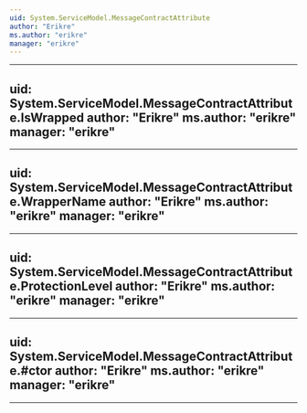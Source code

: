 ```yaml
---
uid: System.ServiceModel.MessageContractAttribute
author: "Erikre"
ms.author: "erikre"
manager: "erikre"
---
```


---
uid: System.ServiceModel.MessageContractAttribute.IsWrapped
author: "Erikre"
ms.author: "erikre"
manager: "erikre"
---

---
uid: System.ServiceModel.MessageContractAttribute.WrapperName
author: "Erikre"
ms.author: "erikre"
manager: "erikre"
---

---
uid: System.ServiceModel.MessageContractAttribute.ProtectionLevel
author: "Erikre"
ms.author: "erikre"
manager: "erikre"
---

---
uid: System.ServiceModel.MessageContractAttribute.#ctor
author: "Erikre"
ms.author: "erikre"
manager: "erikre"
---

---
uid: System.ServiceModel.MessageContractAttribute.HasProtectionLevel
author: "Erikre"
ms.author: "erikre"
manager: "erikre"
---

---
uid: System.ServiceModel.MessageContractAttribute.WrapperNamespace
author: "Erikre"
ms.author: "erikre"
manager: "erikre"
---

